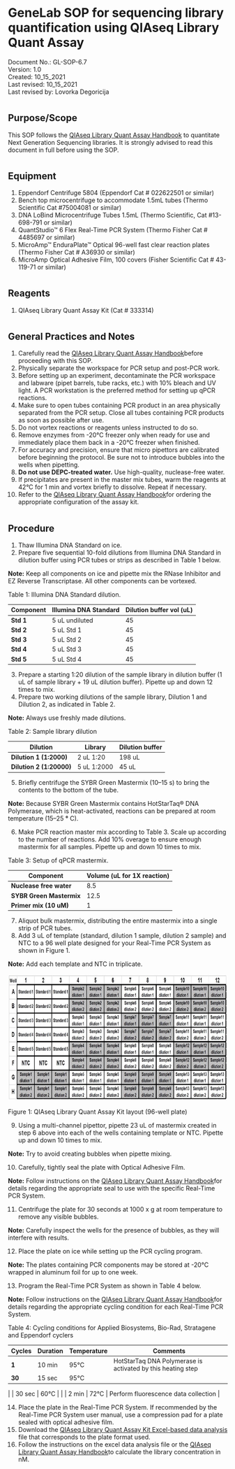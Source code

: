 # GeneLab SOP for sequencing library quantification using QIAseq Library Quant Assay #
Document No.:	GL-SOP-6.7  
Version:	1.0  
Created:	10_15_2021  
Last revised: 	10_15_2021    
Last revised by:	Lovorka Degoricija 

#
## Purpose/Scope ##

This SOP follows the [QIAseq Library Quant Assay Handbook](https://www.qiagen.com/us/resources/resourcedetail?id=4b848546-96d0-4305-b1a8-4ef1b7408500&amp;lang=en) to quantitate Next Generation Sequencing libraries. It is strongly advised to read this document in full before using the SOP.

#
## Equipment

1. Eppendorf Centrifuge 5804 (Eppendorf Cat # 022622501 or similar)
2. Bench top microcentrifuge to accommodate 1.5mL tubes (Thermo Scientific Cat #75004081 or similar)
3. DNA LoBind Microcentrifuge Tubes 1.5mL (Thermo Scientific, Cat #13-698-791 or similar)
4. QuantStudio™ 6 Flex Real-Time PCR System (Thermo Fisher Cat # 4485697 or similar)
5. MicroAmp™ EnduraPlate™ Optical 96-well fast clear reaction plates (Thermo Fisher Cat # A36930 or similar)
6. MicroAmp Optical Adhesive Film, 100 covers (Fisher Scientific Cat # 43-119-71 or similar)

#
## Reagents

1. QIAseq Library Quant Assay Kit (Cat # 333314)

#
## General Practices and Notes

1. Carefully read the [QIAseq Library Quant Assay Handbook](https://www.qiagen.com/us/resources/resourcedetail?id=4b848546-96d0-4305-b1a8-4ef1b7408500&amp;lang=en)before proceeding with this SOP.
2. Physically separate the workspace for PCR setup and post-PCR work.
3. Before setting up an experiment, decontaminate the PCR workspace and labware (pipet barrels, tube racks, etc.) with 10% bleach and UV light. A PCR workstation is the preferred method for setting up qPCR reactions.
4. Make sure to open tubes containing PCR product in an area physically separated from the PCR setup. Close all tubes containing PCR products as soon as possible after use.
5. Do not vortex reactions or reagents unless instructed to do so.
6. Remove enzymes from -20°C freezer only when ready for use and immediately place them back in a -20°C freezer when finished.
7. For accuracy and precision, ensure that micro pipettors are calibrated before beginning the protocol. Be sure not to introduce bubbles into the wells when pipetting.
8. **Do not use DEPC-treated water.** Use high-quality, nuclease-free water.
9. If precipitates are present in the master mix tubes, warm the reagents at 42°C for 1 min and vortex briefly to dissolve. Repeat if necessary.
10. Refer to the [QIAseq Library Quant Assay Handbook](https://www.qiagen.com/us/resources/resourcedetail?id=4b848546-96d0-4305-b1a8-4ef1b7408500&amp;lang=en)for ordering the appropriate configuration of the assay kit.

#
## Procedure

1. Thaw Illumina DNA Standard on ice.
2. Prepare five sequential 10-fold dilutions from Illumina DNA Standard in dilution buffer using PCR tubes or strips as described in Table 1 below.

**Note:** Keep all components on ice and pipette mix the RNase Inhibitor and EZ Reverse Transcriptase. All other components can be vortexed.

Table 1: Illumina DNA Standard dilution.

| **Component** | **Illumina DNA Standard** | **Dilution buffer vol (uL)** |
| --- | --- | --- |
| **Std 1** | 5 uL undiluted | 45 |
| **Std 2** | 5 uL Std 1 | 45 |
| **Std 3** | 5 uL Std 2 | 45 |
| **Std 4** | 5 uL Std 3 | 45 |
| **Std 5** | 5 uL Std 4 | 45 |

3. Prepare a starting 1:20 dilution of the sample library in dilution buffer (1 uL of sample library + 19 uL dilution buffer). Pipette up and down 12 times to mix.
4. Prepare two working dilutions of the sample library, Dilution 1 and Dilution 2, as indicated in Table 2.

**Note:** Always use freshly made dilutions.

Table 2: Sample library dilution

| **Dilution** | **Library** | **Dilution buffer** |
| --- | --- | --- |
| **Dilution 1 (1:2000)** | 2 uL 1:20 | 198 uL |
| **Dilution 2 (1:20000)** | 5 uL 1:2000 | 45 uL |

5. Briefly centrifuge the SYBR Green Mastermix (10–15 s) to bring the contents to the bottom of the tube.

**Note:** Because SYBR Green Mastermix contains HotStarTaq® DNA Polymerase, which is heat-activated, reactions can be prepared at room temperature (15–25 **°** C).

6. Make PCR reaction master mix according to Table 3. Scale up according to the number of reactions. Add 10% overage to ensure enough mastermix for all samples. Pipette up and down 10 times to mix.

Table 3: Setup of qPCR mastermix.

| **Component** | **Volume (uL for 1X reaction)** |
| --- | --- |
| **Nuclease free water** | 8.5 |
| **SYBR Green Mastermix** | 12.5 |
| **Primer mix (10 uM)** | 1 |

7. Aliquot bulk mastermix, distributing the entire mastermix into a single strip of PCR tubes.
8. Add 3 uL of template (standard, dilution 1 sample, dilution 2 sample) and NTC to a 96 well plate designed for your Real-Time PCR System as shown in Figure 1.

**Note:** Add each template and NTC in triplicate.

<img src="./images/6.7_pic1.jpg" width="750" height="290">

Figure 1: QIAseq Library Quant Assay Kit layout (96-well plate)

9. Using a multi-channel pipettor, pipette 23 uL of mastermix created in step 6 above into each of the wells containing template or NTC. Pipette up and down 10 times to mix.

**Note:** Try to avoid creating bubbles when pipette mixing.

10. Carefully, tightly seal the plate with Optical Adhesive Film.

**Note:** Follow instructions on the [QIAseq Library Quant Assay Handbook](https://www.qiagen.com/us/resources/resourcedetail?id=4b848546-96d0-4305-b1a8-4ef1b7408500&amp;lang=en)for details regarding the appropriate seal to use with the specific Real-Time PCR System.

11. Centrifuge the plate for 30 seconds at 1000 x g at room temperature to remove any visible bubbles.

**Note:** Carefully inspect the wells for the presence of bubbles, as they will interfere with results.

12. Place the plate on ice while setting up the PCR cycling program.

**Note:** The plates containing PCR components may be stored at -20°C wrapped in aluminum foil for up to one week.

13. Program the Real-Time PCR System as shown in Table 4 below.

**Note:** Follow instructions on the [QIAseq Library Quant Assay Handbook](https://www.qiagen.com/us/resources/resourcedetail?id=4b848546-96d0-4305-b1a8-4ef1b7408500&amp;lang=en)for details regarding the appropriate cycling condition for each Real-Time PCR System.

Table 4: Cycling conditions for Applied Biosystems, Bio-Rad, Stratagene and Eppendorf cyclers

| **Cycles** | **Duration** | **Temperature** | **Comments** |
| --- | --- | --- | --- |
| **1** | 10 min | 95°C | HotStarTaq DNA Polymerase is activated by this heating step |
| **30** | 15 sec | 95°C |
 |
| 30 sec | 60°C |
 |
| 2 min | 72°C | Perform fluorescence data collection |

14. Place the plate in the Real-Time PCR System. If recommended by the Real-Time PCR System user manual, use a compression pad for a plate sealed with optical adhesive film.
15. Download the [QIAseq Library Quant Assay Kit Excel-based data analysis](https://www.qiagen.com/us/products/discovery-translational-research/dna-rna-purification/dna-sample-technologies/genomic-dna/qiaseq-library-quant-system/#resources/) file that corresponds to the plate format used.
16. Follow the instructions on the excel data analysis file or the [QIAseq Library Quant Assay Handbook](https://www.qiagen.com/us/resources/resourcedetail?id=4b848546-96d0-4305-b1a8-4ef1b7408500&amp;lang=en)to calculate the library concentration in nM.
